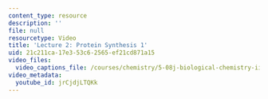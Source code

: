 ```yaml
---
content_type: resource
description: ''
file: null
resourcetype: Video
title: 'Lecture 2: Protein Synthesis 1'
uid: 21c211ca-17e3-53c6-2565-ef21cd871a15
video_files:
  video_captions_file: /courses/chemistry/5-08j-biological-chemistry-ii-spring-2016/lecture-recitation-videos/lec2-protein-synthesis-1/jrCjdjLTQKk.vtt
video_metadata:
  youtube_id: jrCjdjLTQKk
---
```

